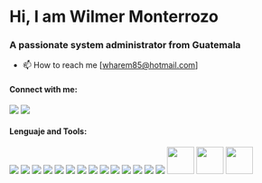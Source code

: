 Hi, I am Wilmer Monterrozo
===========================

### A passionate system administrator from Guatemala

- :mailbox: How to reach me [wharem85@hotmail.com]

#### Connect with me:

[![](https://img.icons8.com/fluency/48/null/linkedin-circled.png)](www.linkedin.com/in/wmonterrozo) [![](https://img.icons8.com/fluency/48/null/instagram-new.png)](https://www.instagram.com/wharem_85/)

#### Lenguaje and Tools:

![](https://img.icons8.com/color/48/null/css3.png) ![](https://img.icons8.com/fluency/48/null/docker.png) ![](https://img.icons8.com/color/48/null/git.png) ![](https://img.icons8.com/color/48/null/html-5--v1.png) ![](https://img.icons8.com/color/48/null/javascript--v1.png) ![](https://img.icons8.com/color/48/null/linux--v1.png) ![](https://img.icons8.com/ios/50/000000/mysql-logo.png) ![](https://img.icons8.com/color/48/null/nodejs.png) ![](https://img.icons8.com/color/48/null/postgreesql.png) ![](https://img.icons8.com/external-tal-revivo-shadow-tal-revivo/24/null/external-postman-is-the-only-complete-api-development-environment-logo-shadow-tal-revivo.png) ![](https://img.icons8.com/color/48/null/vue-js.png) ![](https://img.icons8.com/officel/40/000000/react.png) ![](https://img.icons8.com/color/48/null/webpack.png) ![](https://img.icons8.com/color/48/null/tailwindcss.png)
<img  style="width: 48px; heigth: 48px;" src="https://seeklogo.com/images/N/next-js-logo-8FCFF51DD2-seeklogo.com.png">
<img  style="width: 48px; heigth: 48px;" src="https://camo.githubusercontent.com/add2c9721e333f0043ac938f3dadbc26a282776e01b95b308fcaba5afaf74ae3/68747470733a2f2f6173736574732e76657263656c2e636f6d2f696d6167652f75706c6f61642f76313538383830353835382f7265706f7369746f726965732f76657263656c2f6c6f676f2e706e67">
<img  style="width: 48px; heigth: 48px;" src="https://v4.material-ui.com/static/logo.png">
